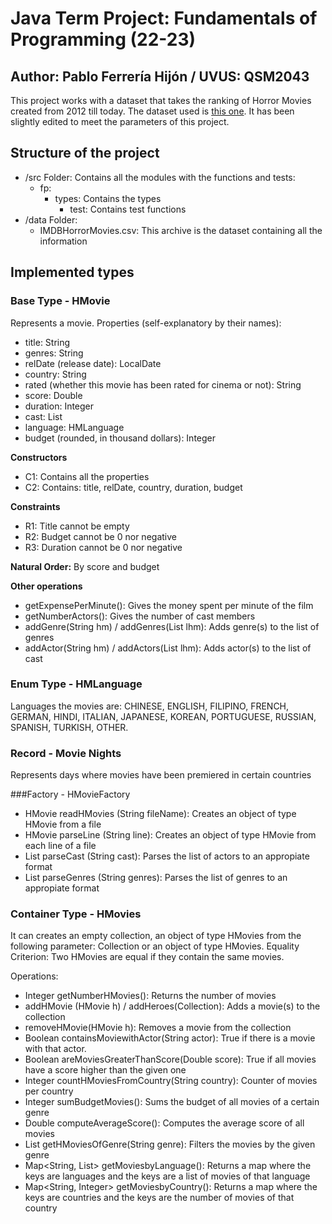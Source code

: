 # Java Term Project: Fundamentals of Programming (22-23)

## **Author:** Pablo Ferrería Hijón / **UVUS:** QSM2043

This project works with a dataset that takes the ranking of Horror Movies created from 2012 till today.
The dataset used is [this one](https://www.kaggle.com/datasets/PromptCloudHQ/imdb-horror-movie-dataset). It has been slightly edited to meet the parameters of this project.

## Structure of the project

- /src Folder: Contains all the modules with the functions and tests:
  - fp:
    - types: Contains the types
      - test: Contains test functions
- /data Folder:
  - IMDBHorrorMovies.csv: This archive is the dataset containing all the information

## Implemented types

### Base Type - HMovie
Represents a movie. Properties (self-explanatory by their names):
- title: String
- genres: String
- relDate (release date): LocalDate
- country: String
- rated (whether this movie has been rated for cinema or not): String
- score: Double
- duration: Integer
- cast: List
- language: HMLanguage
- budget (rounded, in thousand dollars): Integer

**Constructors**
- C1: Contains all the properties
- C2: Contains: title, relDate, country, duration, budget

**Constraints**
- R1: Title cannot be empty
- R2: Budget cannot be 0 nor negative
- R3: Duration cannot be 0 nor negative

**Natural Order:** By score and budget

**Other operations** 
- getExpensePerMinute(): Gives the money spent per minute of the film
- getNumberActors(): Gives the number of cast members
- addGenre(String hm) / addGenres(List lhm): Adds genre(s) to the list of genres
- addActor(String hm) / addActors(List lhm): Adds actor(s) to the list of cast

### Enum Type - HMLanguage
Languages the movies are:
CHINESE, ENGLISH, FILIPINO, FRENCH, GERMAN, HINDI, ITALIAN, JAPANESE, KOREAN, PORTUGUESE, RUSSIAN, SPANISH, TURKISH, OTHER.

### Record - Movie Nights
Represents days where movies have been premiered in certain countries

###Factory - HMovieFactory
- HMovie readHMovies (String fileName): Creates an object of type HMovie from a file
- HMovie parseLine (String line): Creates an object of type HMovie from each line of a file
- List parseCast (String cast): Parses the list of actors to an appropiate format
- List parseGenres (String genres): Parses the list of genres to an appropiate format

### Container Type - HMovies
It can creates an empty collection, an object of type HMovies from the following parameter: Collection<HMovie> or an object of type HMovies.
Equality Criterion: Two HMovies are equal if they contain the same movies.

Operations:
- Integer getNumberHMovies(): Returns the number of movies
- addHMovie (HMovie h) / addHeroes(Collection): Adds a movie(s) to the collection
- removeHMovie(HMovie h): Removes a movie from the collection
- Boolean containsMoviewithActor(String actor): True if there is a movie with that actor.
- Boolean areMoviesGreaterThanScore(Double score): True if all movies have a score higher than the given one
- Integer countHMoviesFromCountry(String country): Counter of movies per country
- Integer sumBudgetMovies(): Sums the budget of all movies of a certain genre
- Double computeAverageScore(): Computes the average score of all movies
- List getHMoviesOfGenre(String genre): Filters the movies by the given genre
- Map<String, List> getMoviesbyLanguage(): Returns a map where the keys are languages and the keys are a list of movies of that language
- Map<String, Integer> getMoviesbyCountry(): Returns a map where the keys are countries and the keys are the number of movies of that country
